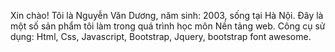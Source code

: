 Xin chào! 
Tôi là Nguyễn Văn Dương, năm sinh: 2003, sống tại Hà Nội.
Đây là một số sản phẩm tôi làm trong quá trình học môn Nền tảng web.
Công cụ sử dụng: Html, Css, Javascript, Bootstrap, Jquery, bootstrap font awesome.
